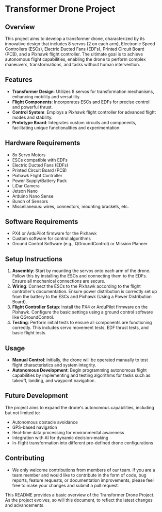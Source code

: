 # Transformer Drone Project

## Overview
This project aims to develop a transformer drone, characterized by its innovative design that includes 8 servos (2 on each arm), Electronic Speed Controllers (ESCs), Electric Ducted Fans (EDFs), Printed Circuit Board (PCB), and a Pixhawk flight controller. The ultimate goal is to achieve autonomous flight capabilities, enabling the drone to perform complex maneuvers, transformations, and tasks without human intervention.

## Features
- **Transformer Design**: Utilizes 8 servos for transformation mechanisms, enhancing mobility and versatility.
- **Flight Components**: Incorporates ESCs and EDFs for precise control and powerful thrust.
- **Control System**: Employs a Pixhawk flight controller for advanced flight modes and stability.
- **Prototype Board**: Integrates custom circuits and components, facilitating unique functionalities and experimentation.

## Hardware Requirements
- 8x Servo Motors
- ESCs compatible with EDFs
- Electric Ducted Fans (EDFs)
- Printed Circuit Board (PCB)
- Pixhawk Flight Controller
- Power Supply/Battery Pack
- LiDar Camera
- Jetson Nano
- Arduino Nano Sense
- Bunch of Sensors
- Miscellaneous: wires, connectors, mounting brackets, etc.

## Software Requirements
- PX4 or ArduPilot firmware for the Pixhawk
- Custom software for control algorithms 
- Ground Control Software (e.g., QGroundControl) or Mission Planner

## Setup Instructions
1. **Assembly**: Start by mounting the servos onto each arm of the drone. Follow this by installing the ESCs and connecting them to the EDFs. Ensure all mechanical connections are secure.
2. **Wiring**: Connect the ESCs to the Pixhawk according to the flight controller's documentation. Ensure power distribution is correctly set up from the battery to the ESCs and Pixhawk (Using a Power Distribution Board).
3. **Flight Controller Setup**: Install the PX4 or ArduPilot firmware on the Pixhawk. Configure the basic settings using a ground control software like QGroundControl.
4. **Testing**: Perform initial tests to ensure all components are functioning correctly. This includes servo movement tests, EDF thrust tests, and basic flight tests.

## Usage
- **Manual Control**: Initially, the drone will be operated manually to test flight characteristics and system integrity.
- **Autonomous Development**: Begin programming autonomous flight capabilities by implementing and testing algorithms for tasks such as takeoff, landing, and waypoint navigation.

## Future Development
The project aims to expand the drone's autonomous capabilities, including but not limited to:
- Autonomous obstacle avoidance
- GPS-based navigation
- Real-time data processing for environmental awareness
- Integration with AI for dynamic decision-making
- In-flight transformation into different pre-defined drone configurations

## Contributing
- We only welcome contributions from members of our team. If you are a team member and would like to contribute in the form of code, bug reports, feature requests, or documentation improvements, please feel free to make your changes and submit a pull request.

This README provides a basic overview of the Transformer Drone Project. As the project evolves, so will this document, to reflect the latest changes and advancements.
